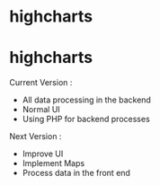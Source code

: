# highcharts

# highcharts

Current Version : 
- All data processing in the backend
- Normal UI
- Using PHP for backend processes

Next Version : 
- Improve UI
- Implement Maps
- Process data in the front end

